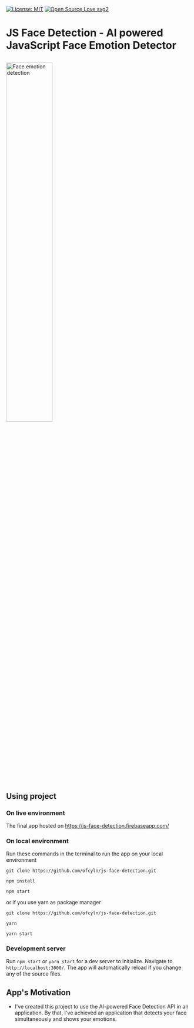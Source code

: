 [![License: MIT](https://img.shields.io/badge/License-MIT-green.svg)](https://opensource.org/licenses/MIT)
[![Open Source Love svg2](https://badges.frapsoft.com/os/v2/open-source.svg?v=103)](https://github.com/ellerbrock/open-source-badges/)

# JS Face Detection - AI powered JavaScript Face Emotion Detector

<div style="margin-top: 30px">
  <img alt="Face emotion detection" src="https://js-face-detection.firebaseapp.com/src/assets/image/js-face-detection-social-post-base.jpg" title="JS Face Detection" width="50%" />
</div>

## Using project

### On live environment

The final app hosted on <a alt="Logo Scene screenshot" target="_blank" href="https://js-face-detection.firebaseapp.com">https://js-face-detection.firebaseapp.com/</a>

### On local environment

Run these commands in the terminal to run the app on your local environment

    git clone https://github.com/ofcyln/js-face-detection.git

    npm install

    npm start

or if you use yarn as package manager

    git clone https://github.com/ofcyln/js-face-detection.git

    yarn

    yarn start

### Development server

Run `npm start` or `yarn start` for a dev server to initialize. 
Navigate to `http://localhost:3000/`. The app will automatically reload if you change any of the source files.

## App's Motivation
* I've created this project to use the AI-powered Face Detection API in an application. By that, I've achieved an application that detects your face simultaneously and shows your emotions.


